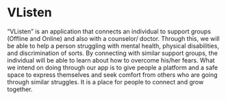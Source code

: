 # VListen

 “VListen” is an application that connects an individual to support groups (Offline and Online) and also with a counselor/ doctor. Through this, we will be able to help a person struggling with mental health, physical disabilities, and discrimination of sorts. By connecting with similar support groups, the individual will be able to learn about how to overcome his/her fears. 
What we intend on doing through our app is to give people a platform and a safe space to express themselves and seek comfort from others who are going through similar struggles. It is a place for people to connect and grow together.

